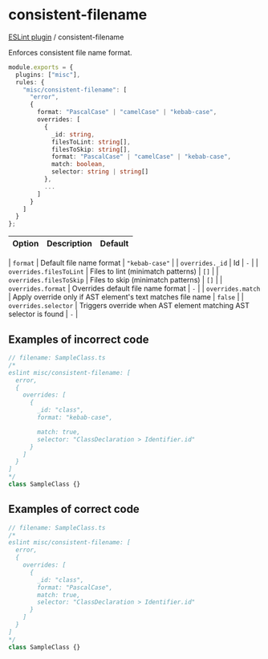 # consistent-filename

[ESLint plugin](https://iliubinskii.github.io/eslint-plugin-misc/) / consistent-filename

Enforces consistent file name format.

```ts
module.exports = {
  plugins: ["misc"],
  rules: {
    "misc/consistent-filename": [
      "error",
      {
        format: "PascalCase" | "camelCase" | "kebab-case",
        overrides: [
          {
            _id: string,
            filesToLint: string[],
            filesToSkip: string[],
            format: "PascalCase" | "camelCase" | "kebab-case",
            match: boolean,
            selector: string | string[]
          },
          ...
        ]
      }
    ]
  }
};
```

| Option | Description | Default |
| :----- | :---------- | :------ |

| `format` | Default file name format | `"kebab-case"` |
| `overrides._id` | Id | `-` |
| `overrides.filesToLint` | Files to lint (minimatch patterns) | `[]` |
| `overrides.filesToSkip` | Files to skip (minimatch patterns) | `[]` |
| `overrides.format` | Overrides default file name format | `-` |
| `overrides.match` | Apply override only if AST element's text matches file name | `false` |
| `overrides.selector` | Triggers override when AST element matching AST selector is found | `-` |

## Examples of incorrect code

```ts
// filename: SampleClass.ts
/*
eslint misc/consistent-filename: [
  error,
  {
    overrides: [
      {
        _id: "class",
        format: "kebab-case",

        match: true,
        selector: "ClassDeclaration > Identifier.id"
      }
    ]
  }
]
*/
class SampleClass {}
```

## Examples of correct code

```ts
// filename: SampleClass.ts
/*
eslint misc/consistent-filename: [
  error,
  {
    overrides: [
      {
        _id: "class",
        format: "PascalCase",
        match: true,
        selector: "ClassDeclaration > Identifier.id"
      }
    ]
  }
]
*/
class SampleClass {}
```
